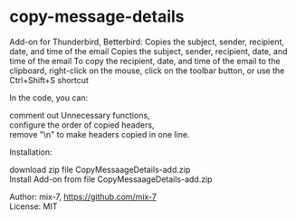 # copy-message-details
Add-on for Thunderbird, Betterbird: Copies the subject, sender, recipient, date, and time of the email Copies the subject, sender, recipient, date, and time of the email To copy the recipient, date, and time of the email to the clipboard, right-click on the mouse, click on the toolbar button, or use the Ctrl+Shift+S shortcut




In the code, you can: 

comment out Unnecessary functions,  
configure the order of copied headers,  
remove "\n" to make headers copied in one line.  


Installation:  

download zip file CopyMessaageDetails-add.zip  
Install Add-on from file CopyMessaageDetails-add.zip  

   

Author: mix-7, https://github.com/mix-7  
License: MIT 
